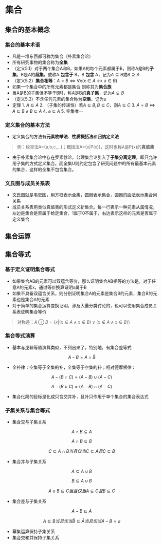 # 集合
## 集合的基本概念
### 集合的基本术语
* 凡是一堆东西都可称为集合（朴素集合论）
* 所有研究事物的集合称为**全集**
* （定义5.1）对于两个集合A和B，如果A的每个元素都属于B，则称A是B的**子集**，B是A的**超集**，或称A **包含于** B，B **包含** A，记为$A\subseteq B$或$B\supseteq A$
* （定义5.2）**集合相等**：$A=B\iff \forall x(x\in A \leftrightarrow x\in B)$
* 如果一个集合中的所有元素都是集合 则称其为**集合族**
* 当A是B的子集但不等于B时，称A是B的**真子集**，记为$A\subsetneq B$
* （定义5,3）不含任何元素的集合称为**空集**，记为$\varnothing$
* 定理
       1. $A\subseteq A$
       2. （子集的传递性）若$A\subseteq B,B\subseteq C$，则$A\subseteq C$
       3. $A=B\iff A\subseteq B\wedge B\subseteq A$
       4. $\varnothing\subseteq A$
       5. 空集唯一
### 定义集合的基本方法
* 定义集合的方法有**元素枚举法**、**性质概括法**和**归纳定义法**
> 例：枚举法A={a,b,c,...}；概括法A={x|P(x)}，这时也称A是P(x)的**真值集**
* 由于朴素集合论中存在罗素悖论，公理集合论引入了**子集分离定理**，即只允许用子集的方式定义集合。而全集U则约定包含了研究问题中的所有最基本元素的集合，这样的全集不包含集合。
### 文氏图与成员关系表
* 文氏图就是韦恩图，用方框表示全集，圆圈表示集合，圆圈的画法表示集合间关系
* 成员关系表用类似真值表的形式定义新集合。每一行表示一种元素从属情况，左边是集合是否属于给定集合，1属于0不属于，右边表示这样的元素是否属于定义集合
## 集合运算
## 集合等式
### 基于定义证明集合等式
* 如果集合AB的元素可以双蕴含等价，那么证明集合AB相等的方法是，对于任意A的元素x，通过等价换算证明x属于B
* 如果不具备双蕴含关系，则分别证明集合A的元素是集合B的元素，集合B的元素也是集合A的元素
* 对于简单的集合运算变换证明，涉及大量分类讨论的，也可以使用集合成员关系表证明集合等价
> 对称差：$A\oplus B=\{x|(x\in A\wedge x\not\in B)\vee(x\not\in A\wedge x\in B)\}$
### 集合等式演算
* 基本与逻辑等值演算类似，不列出来了。特别地，有集合差等式

$$A-B=A\cap\bar B$$

* 全补律：空集等于全集的补，全集等于空集的补；相对德摩根律：

$$A-(B\cap C)=(A-B)\cup(A-C)$$

$$A-(B\cup C)=(A-B)\cap(A-C)$$

* 集合化简的目标是化成只含交并补，且补只作用于单个集合的集合表达式
### 子集关系与集合等式
* 集合交与子集关系

$$A\cap B\subseteq A$$

$$A\cap B\subseteq B$$

$$C\subseteq A\cap B当且仅当C\subseteq A且C\subseteq B$$

* 集合并与子集关系


$$A\subseteq A\cup B$$

$$B\subseteq A\cup B$$

$$A\cup B\subseteq C当且仅当A\subseteq C且B\subseteq C$$

* 集合差与子集关系

$$A-B\subseteq A$$

$$A\subseteq B当且仅当\bar B\subseteq \bar A当且仅当A-B=\varnothing$$

* 幂集运算保持子集关系
* 集合交和并保持子集关系
